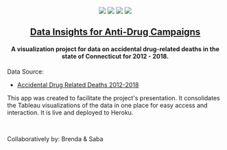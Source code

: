 <p align="center">
  <p align="center">
  <img align="center" src="https://img.shields.io/badge/express-tool-green?style=flat" />
  <img align="center" src="https://img.shields.io/badge/bootstrap-tool-blueviolet?style=flat" />
  <img align="center" src="https://img.shields.io/badge/nodejs-tool-brightgreen?style=flat" />  
  <img align="center" src="https://img.shields.io/badge/heroku-tool-violet?style=flat" />
</p>
<h2  align="center">
  <a href="https://data-insights-for-drugs.herokuapp.com/" target="_blank">Data Insights for Anti-Drug Campaigns</a>
</h2>
<h4  align="center">
A visualization project for data on accidental drug-related deaths in the state of Connecticut for 2012 - 2018.
</h4>
<p>
Data Source:
<ul>
<li><a href="https://catalog.data.gov/dataset/accidental-drug-related-deaths-2012-2018" target="_blank">Accidental Drug Related Deaths 2012-2018</a></li>
</ul>
</p>
<p>
This app was created to facilitate the project's presentation. It consolidates the Tableau visualizations of the data in one place for easy access and interaction. It is live and deployed to Heroku.
</p>
<br  />
<p>
Collaboratively by: Brenda & Saba
</p>

